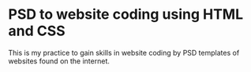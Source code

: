 # PSD to website coding using HTML and CSS

This is my practice to gain skills in website coding by PSD templates of websites found on the internet.